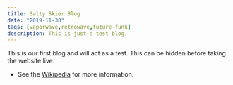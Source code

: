 ```yaml
---
title: Salty Skier Blog
date: "2019-11-30"
tags: [vaporwave,retrowave,future-funk]
description: This is just a test blog.
---
```


This is our first blog and will act as a test. This can be hidden before taking the website live. 

* See the [Wikipedia](https://en.wikipedia.org/wiki/Vaporwave) for more information.